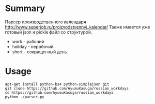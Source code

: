 Summary
=======

Парсер производственного календаря <http://www.superjob.ru/proizvodstvennyj_kalendar/>
Также имеется уже готовый json и pickle файл со структурой.

+ work - рабочий
+ holiday - нерабочий
+ short - сокращенный день


Usage
=====

    apt-get install python-bs4 python-simplejson git
    git clone https://github.com/AyumuKasuga/russian_workdays
    cd https://github.com/AyumuKasuga/russian_workdays
    python ./parser.py

